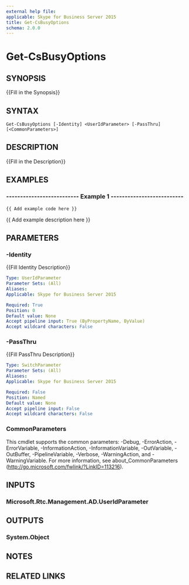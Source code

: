```yaml
---
external help file: 
applicable: Skype for Business Server 2015
title: Get-CsBusyOptions
schema: 2.0.0
---
```


# Get-CsBusyOptions

## SYNOPSIS
{{Fill in the Synopsis}}

## SYNTAX

```
Get-CsBusyOptions [-Identity] <UserIdParameter> [-PassThru] [<CommonParameters>]
```

## DESCRIPTION
{{Fill in the Description}}


## EXAMPLES

### -------------------------- Example 1 --------------------------
```
{{ Add example code here }}
```

{{ Add example description here }}


## PARAMETERS

### -Identity
{{Fill Identity Description}}

```yaml
Type: UserIdParameter
Parameter Sets: (All)
Aliases: 
Applicable: Skype for Business Server 2015

Required: True
Position: 0
Default value: None
Accept pipeline input: True (ByPropertyName, ByValue)
Accept wildcard characters: False
```

### -PassThru
{{Fill PassThru Description}}

```yaml
Type: SwitchParameter
Parameter Sets: (All)
Aliases: 
Applicable: Skype for Business Server 2015

Required: False
Position: Named
Default value: None
Accept pipeline input: False
Accept wildcard characters: False
```

### CommonParameters
This cmdlet supports the common parameters: -Debug, -ErrorAction, -ErrorVariable, -InformationAction, -InformationVariable, -OutVariable, -OutBuffer, -PipelineVariable, -Verbose, -WarningAction, and -WarningVariable. For more information, see about_CommonParameters (http://go.microsoft.com/fwlink/?LinkID=113216).


## INPUTS

### Microsoft.Rtc.Management.AD.UserIdParameter


## OUTPUTS

### System.Object


## NOTES


## RELATED LINKS
